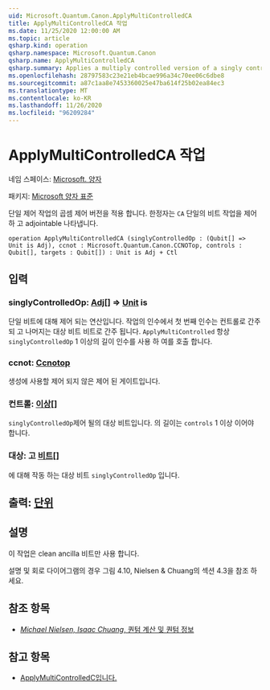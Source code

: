 ```yaml
---
uid: Microsoft.Quantum.Canon.ApplyMultiControlledCA
title: ApplyMultiControlledCA 작업
ms.date: 11/25/2020 12:00:00 AM
ms.topic: article
qsharp.kind: operation
qsharp.namespace: Microsoft.Quantum.Canon
qsharp.name: ApplyMultiControlledCA
qsharp.summary: Applies a multiply controlled version of a singly controlled operation. The modifier `CA` indicates that the single-qubit operation is controllable and adjointable.
ms.openlocfilehash: 28797583c23e21eb4bcae996a34c70ee06c6dbe8
ms.sourcegitcommit: a87c1aa8e7453360025e47ba614f25b02ea84ec3
ms.translationtype: MT
ms.contentlocale: ko-KR
ms.lasthandoff: 11/26/2020
ms.locfileid: "96209284"
---
```

# <a name="applymulticontrolledca-operation"></a>ApplyMultiControlledCA 작업

네임 스페이스: [Microsoft. 양자](xref:Microsoft.Quantum.Canon)

패키지: [Microsoft 양자 표준](https://nuget.org/packages/Microsoft.Quantum.Standard)


단일 제어 작업의 곱셈 제어 버전을 적용 합니다.
한정자는 `CA` 단일의 비트 작업을 제어 하 고 adjointable 나타냅니다.

```qsharp
operation ApplyMultiControlledCA (singlyControlledOp : (Qubit[] => Unit is Adj), ccnot : Microsoft.Quantum.Canon.CCNOTop, controls : Qubit[], targets : Qubit[]) : Unit is Adj + Ctl
```


## <a name="input"></a>입력

### <a name="singlycontrolledop--qubit--unit--is-adj"></a>singlyControlledOp: [Adj](xref:microsoft.quantum.lang-ref.qubit)[] => [Unit](xref:microsoft.quantum.lang-ref.unit)  is

단일 비트에 대해 제어 되는 연산입니다.
작업의 인수에서 첫 번째 인수는 컨트롤로 간주 되 고 나머지는 대상 비트 비트로 간주 됩니다.
`ApplyMultiControlled` 항상 `singlyControlledOp` 1 이상의 길이 인수를 사용 하 여를 호출 합니다.


### <a name="ccnot--ccnotop"></a>ccnot: [Ccnotop](xref:Microsoft.Quantum.Canon.CCNOTop)

생성에 사용할 제어 되지 않은 제어 된 게이트입니다.


### <a name="controls--qubit"></a>컨트롤: [이상](xref:microsoft.quantum.lang-ref.qubit)[]

`singlyControlledOp`제어 될의 대상 비트입니다.
의 길이는 `controls` 1 이상 이어야 합니다.


### <a name="targets--qubit"></a>대상: 고 [비트](xref:microsoft.quantum.lang-ref.qubit)[]

에 대해 작동 하는 대상 비트 `singlyControlledOp` 입니다.



## <a name="output--unit"></a>출력: [단위](xref:microsoft.quantum.lang-ref.unit)



## <a name="remarks"></a>설명

이 작업은 clean ancilla  비트만 사용 합니다.

설명 및 회로 다이어그램의 경우 그림 4.10, Nielsen & Chuang의 섹션 4.3을 참조 하세요.

## <a name="references"></a>참조 항목

- [*Michael Nielsen, Isaac Chuang*, 퀀텀 계산 및 퀀텀 정보](http://doi.org/10.1017/CBO9780511976667)

## <a name="see-also"></a>참고 항목

- [ApplyMultiControlledC입니다.](xref:Microsoft.Quantum.Canon.ApplyMultiControlledC)